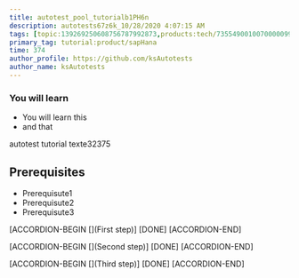 ```yaml
---
title: autotest_pool_tutorialb1PH6n
description: autotests67z6k_10/28/2020 4:07:15 AM
tags: [topic:139269250608756787992873,products:tech/73554900100700000996,tutorial:experience/advanced]
primary_tag: tutorial:product/sapHana
time: 374
author_profile: https://github.com/ksAutotests
author_name: ksAutotests
---
```

### You will learn
- You will learn this
- and that

autotest tutorial texte32375

## Prerequisites
- Prerequisute1
- Prerequisute2
- Prerequisute3

[ACCORDION-BEGIN [](First step)]
[DONE]
[ACCORDION-END]

[ACCORDION-BEGIN [](Second step)]
[DONE]
[ACCORDION-END]

[ACCORDION-BEGIN [](Third step)]
[DONE]
[ACCORDION-END]

